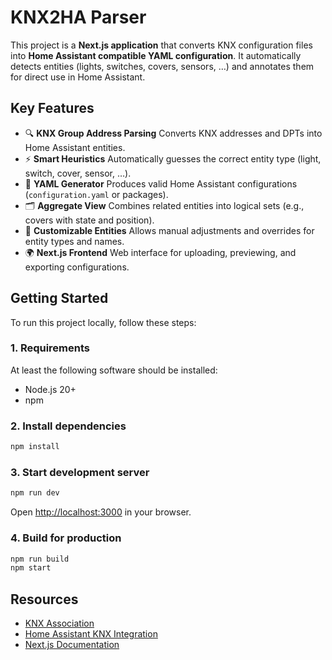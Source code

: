 # KNX2HA Parser

This project is a **Next.js application** that converts KNX configuration files into **Home Assistant compatible YAML configuration**. It automatically detects entities (lights, switches, covers, sensors, …) and annotates them for direct use in Home Assistant.

## Key Features

- 🔍 **KNX Group Address Parsing**
  Converts KNX addresses and DPTs into Home Assistant entities.
- ⚡ **Smart Heuristics**
  Automatically guesses the correct entity type (light, switch, cover, sensor, …).
- 📝 **YAML Generator**
  Produces valid Home Assistant configurations (`configuration.yaml` or packages).
- 🗂 **Aggregate View**
  Combines related entities into logical sets (e.g., covers with state and position).
- 🎨 **Customizable Entities**
  Allows manual adjustments and overrides for entity types and names.
- 🌍 **Next.js Frontend**
  Web interface for uploading, previewing, and exporting configurations.

## Getting Started

To run this project locally, follow these steps:

### 1. Requirements

At least the following software should be installed:

- Node.js 20+
- npm

### 2. Install dependencies

```bash
npm install
```

### 3. Start development server

```bash
npm run dev
```

Open [http://localhost:3000](http://localhost:3000) in your browser.

### 4. Build for production

```bash
npm run build
npm start
```

## Resources

- [KNX Association](https://www.knx.org/)
- [Home Assistant KNX Integration](https://www.home-assistant.io/integrations/knx/)
- [Next.js Documentation](https://nextjs.org/docs)
